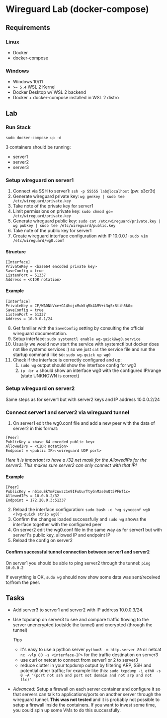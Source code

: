 # Wireguard Lab (docker-compose)

## Requirements

### Linux

- Docker
- docker-compose

### Windows

- Windows 10/11
- `>= 5.4` WSL 2 Kernel
- Docker Desktop w/ WSL 2 backend
- Docker + docker-compose installed in WSL 2 distro

## Lab

### Run Stack

`sudo docker-compose up -d`

3 containers should be running:

- server1
- server2
- server3

### Setup wireguard on server1

1. Connect via SSH to server1: `ssh -p 55555 lab@localhost` (pw: s3cr3t)
2. Generate wireguard private key: `wg genkey | sudo tee /etc/wireguard/private.key`
3. Take note of the private key for server1
4. Limit permissions on private key: `sudo chmod go= /etc/wireguard/private.key`
5. Generate wireguard public key: `sudo cat /etc/wireguard/private.key | wg pubkey | sudo tee /etc/wireguard/public.key`
6. Take note of the public key for server1
7. Create wireguard interface configuration with IP 10.0.0.1: `sudo vim /etc/wireguard/wg0.conf`

#### Structure

```
[Interface]
PrivateKey = <base64 encoded private key>
SaveConfig = true
ListenPort = 51337
Address = <CIDR notation>
```

#### Example

```
[Interface]
PrivateKey = CF/WADNbVxe+G14hojxMuWtqRk4AMV+i3qSx8tih5k0=
SaveConfig = true
ListenPort = 51337
Address = 10.0.0.1/24
```

8. Get familiar with the `SaveConfig` setting by consulting the official wireguard documentation.
9. Setup interface: `sudo systemctl enable wg-quick@wg0.service`
10. Usually we would now start the service with systemctl but docker does not like systemd services :) so we just `cat` the service file and run the startup command like so: `sudo wg-quick up wg0`
11. Check if the interface is correctly configured and up:
    1. `sudo wg` output should show the interface config for wg0
    2. `ip -br a` should show an interface wg0 with the configured IP/range (state UNKNOWN is correct)

### Setup wireguard on server2

Same steps as for server1 but with server2 keys and IP address 10.0.0.2/24

### Connect server1 and server2 via wireguard tunnel

1. On server1 edit the wg0.conf file and add a new peer with the data of server2 in this format:

```
[Peer]
PublicKey = <base 64 encoded public key>
AllowedIPs = <CIDR notation>
Endpoint = <public IP>:<wireguard UDP port>
```

*Here it is important to have a /32 net mask for the AllowedIPs for the server2. This makes sure server2 can only connect with that IP!*

#### Example

```
[Peer]
PublicKey = n61suSkYmFzuwzz1e9IFuUu/TtyGnMzs0nQt5PFWf1c=
AllowedIPs = 10.0.0.2/32
Endpoint = 172.20.0.3:51337
```

2. Reload the interface configuration: `sudo bash -c 'wg syncconf wg0 <(wg-quick strip wg0)'`
3. Confirm the changes loaded successfully and `sudo wg` shows the interface together with the configured peer
4. On server2 edit the wg0.conf file in the same way as for server1 but with server1's public key, allowed IP and endpoint IP
5. Reload the config on server2

#### Confirm successful tunnel connection between server1 and server2

On server1 you should be able to ping server2 through the tunnel: `ping 10.0.0.2`

If everything is OK, `sudo wg` should now show some data was sent/received to/from the peer.

## Tasks

- Add server3 to server1 and server2 with IP address 10.0.0.3/24.

- Use tcpdump on server3 to see and compare traffic flowing to the server unencrypted (outside the tunnel) and encrypted (through the tunnel)

  *Tips*

  - it's easy to use a python server `python3 -m http.server 80` or netcat `nc -vlp 80 -s <interface-IP>` for the traffic destination on server3
  - use curl or netcat to connect from server1 or 2 to server3
  - reduce clutter in your tcpdump output by filtering ARP, SSH and potential other traffic; for example like this: `sudo tcpdump -i eth0 -s 0 -A '(port not ssh and port not domain and not arp and not llc)'`

- *Advanced:* Setup a firewall on each server container and configure it so that servers can talk to applications/ports on another server through the wireguard tunnel. **This was not tested** and it is probably not possible to setup a firewall inside the containers. If you want to invest some time, you could spin up some VMs to do this successfully.

